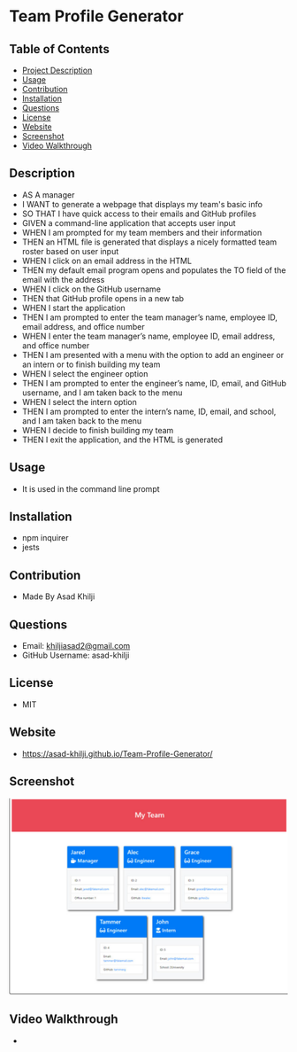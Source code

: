 # Team Profile Generator

## Table of Contents
- [Project Description](#Description)
- [Usage](#usage)
- [Contribution](#Contribution)
- [Installation](#Installation)
- [Questions](#Questions)
- [License](#License)
- [Website](#Website)
- [Screenshot](#Screenshot)
- [Video Walkthrough](#Walkthrough)

## Description
* AS A manager
* I WANT to generate a webpage that displays my team's basic info
* SO THAT I have quick access to their emails and GitHub profiles
* GIVEN a command-line application that accepts user input
* WHEN I am prompted for my team members and their information
* THEN an HTML file is generated that displays a nicely formatted team roster based on user input
* WHEN I click on an email address in the HTML
* THEN my default email program opens and populates the TO field of the email with the address
* WHEN I click on the GitHub username
* THEN that GitHub profile opens in a new tab
* WHEN I start the application
* THEN I am prompted to enter the team manager’s name, employee ID, email address, and office number
* WHEN I enter the team manager’s name, employee ID, email address, and office number
* THEN I am presented with a menu with the option to add an engineer or an intern or to finish building my team
* WHEN I select the engineer option
* THEN I am prompted to enter the engineer’s name, ID, email, and GitHub username, and I am taken back to the menu
* WHEN I select the intern option
* THEN I am prompted to enter the intern’s name, ID, email, and school, and I am taken back to the menu
* WHEN I decide to finish building my team
* THEN I exit the application, and the HTML is generated

## Usage
* It is used in the command line prompt

## Installation
* npm inquirer
* jests

## Contribution
* Made By Asad Khilji

## Questions
* Email: khiljiasad2@gmail.com
* GitHub Username: asad-khilji

## License
* MIT

## Website
* https://asad-khilji.github.io/Team-Profile-Generator/

## Screenshot
![Screenshot](https://github.com/asad-khilji/Team-Profile-Generator/blob/main/images/Screen%20Shot%202022-05-07%20at%202.59.33%20PM.png)

## Video Walkthrough
* 
    
